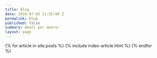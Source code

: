 ```yaml
---
title: Blog
date: 2016-07-03 11:55:00 Z
permalink: blog
published: false
summary: Amati per amare!
layout: page
---
```


<section class="post-index">
  {% for article in site.posts %}
    {% include index-article.html %}
  {% endfor %}
</section>      
